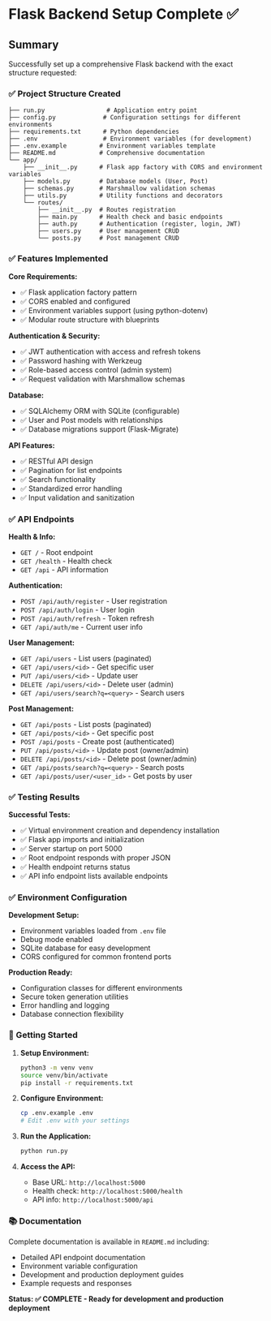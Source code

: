 # Flask Backend Setup Complete ✅

## Summary

Successfully set up a comprehensive Flask backend with the exact structure requested:

### ✅ Project Structure Created
```
├── run.py                 # Application entry point
├── config.py             # Configuration settings for different environments
├── requirements.txt      # Python dependencies
├── .env                  # Environment variables (for development)
├── .env.example         # Environment variables template
├── README.md            # Comprehensive documentation
└── app/
    ├── __init__.py      # Flask app factory with CORS and environment variables
    ├── models.py        # Database models (User, Post)
    ├── schemas.py       # Marshmallow validation schemas
    ├── utils.py         # Utility functions and decorators
    └── routes/
        ├── __init__.py  # Routes registration
        ├── main.py      # Health check and basic endpoints
        ├── auth.py      # Authentication (register, login, JWT)
        ├── users.py     # User management CRUD
        └── posts.py     # Post management CRUD
```

### ✅ Features Implemented

**Core Requirements:**
- ✅ Flask application factory pattern
- ✅ CORS enabled and configured
- ✅ Environment variables support (using python-dotenv)
- ✅ Modular route structure with blueprints

**Authentication & Security:**
- ✅ JWT authentication with access and refresh tokens
- ✅ Password hashing with Werkzeug
- ✅ Role-based access control (admin system)
- ✅ Request validation with Marshmallow schemas

**Database:**
- ✅ SQLAlchemy ORM with SQLite (configurable)
- ✅ User and Post models with relationships
- ✅ Database migrations support (Flask-Migrate)

**API Features:**
- ✅ RESTful API design
- ✅ Pagination for list endpoints
- ✅ Search functionality
- ✅ Standardized error handling
- ✅ Input validation and sanitization

### ✅ API Endpoints

**Health & Info:**
- `GET /` - Root endpoint
- `GET /health` - Health check
- `GET /api` - API information

**Authentication:**
- `POST /api/auth/register` - User registration
- `POST /api/auth/login` - User login
- `POST /api/auth/refresh` - Token refresh
- `GET /api/auth/me` - Current user info

**User Management:**
- `GET /api/users` - List users (paginated)
- `GET /api/users/<id>` - Get specific user
- `PUT /api/users/<id>` - Update user
- `DELETE /api/users/<id>` - Delete user (admin)
- `GET /api/users/search?q=<query>` - Search users

**Post Management:**
- `GET /api/posts` - List posts (paginated)
- `GET /api/posts/<id>` - Get specific post
- `POST /api/posts` - Create post (authenticated)
- `PUT /api/posts/<id>` - Update post (owner/admin)
- `DELETE /api/posts/<id>` - Delete post (owner/admin)
- `GET /api/posts/search?q=<query>` - Search posts
- `GET /api/posts/user/<user_id>` - Get posts by user

### ✅ Testing Results

**Successful Tests:**
- ✅ Virtual environment creation and dependency installation
- ✅ Flask app imports and initialization
- ✅ Server startup on port 5000
- ✅ Root endpoint responds with proper JSON
- ✅ Health endpoint returns status
- ✅ API info endpoint lists available endpoints

### ✅ Environment Configuration

**Development Setup:**
- Environment variables loaded from `.env` file
- Debug mode enabled
- SQLite database for easy development
- CORS configured for common frontend ports

**Production Ready:**
- Configuration classes for different environments
- Secure token generation utilities
- Error handling and logging
- Database connection flexibility

### 🚀 Getting Started

1. **Setup Environment:**
   ```bash
   python3 -m venv venv
   source venv/bin/activate
   pip install -r requirements.txt
   ```

2. **Configure Environment:**
   ```bash
   cp .env.example .env
   # Edit .env with your settings
   ```

3. **Run the Application:**
   ```bash
   python run.py
   ```

4. **Access the API:**
   - Base URL: `http://localhost:5000`
   - Health check: `http://localhost:5000/health`
   - API info: `http://localhost:5000/api`

### 📚 Documentation

Complete documentation is available in `README.md` including:
- Detailed API endpoint documentation
- Environment variable configuration
- Development and production deployment guides
- Example requests and responses

**Status: ✅ COMPLETE - Ready for development and production deployment**